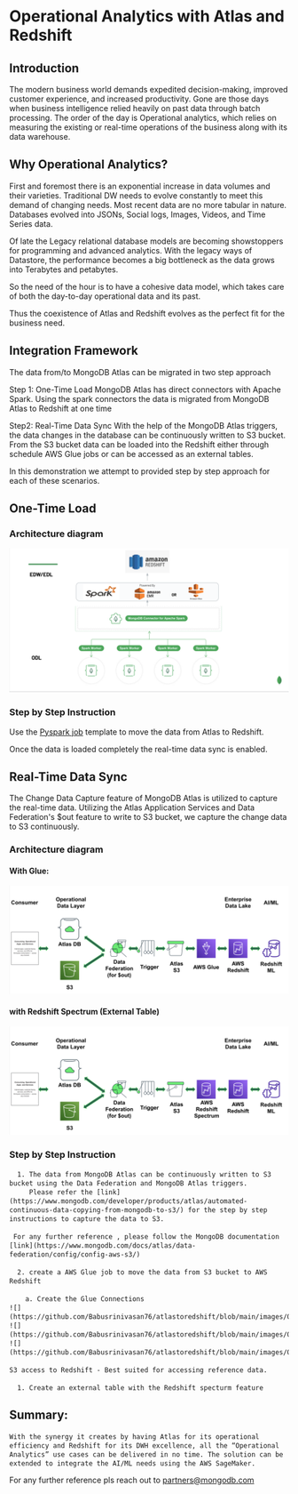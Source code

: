 # Operational Analytics with Atlas and Redshift


## Introduction

The modern business world demands expedited decision-making, improved customer experience, and increased productivity. Gone are those days when business intelligence relied heavily on past data through batch processing. 
The order of the day is Operational analytics, which relies on measuring the existing or real-time operations of the business along with its data warehouse.

## Why Operational Analytics?
First and foremost there is an exponential increase in data volumes and their varieties. Traditional DW needs to evolve constantly to meet this demand of changing needs.
Most recent data are no more tabular in nature. Databases evolved into JSONs, Social logs, Images, Videos, and Time Series data.

Of late the Legacy relational database models are becoming showstoppers for programming and advanced analytics. With the legacy ways of Datastore, the performance becomes a big bottleneck as the data grows into Terabytes and petabytes.

So the need of the hour is to have a cohesive data model, which takes care of both the day-to-day operational data and its past.

Thus the coexistence of Atlas and Redshift evolves as the perfect fit for the business need.

## Integration Framework

The data from/to MongoDB Atlas can be migrated in two step approach

Step 1: One-Time Load
MongoDB Atlas has direct connectors with  Apache Spark. Using the spark connectors the data is migrated from MongoDB Atlas to Redshift at one time

Step2: Real-Time Data Sync
With the help of the MongoDB Atlas triggers, the data changes in the database can be continuously written to S3 bucket.
From the S3 bucket data can be loaded into the Redshift either through schedule AWS Glue jobs or can be accessed as an external tables.

In this demonstration we attempt to provided step by step approach for each of these scenarios.




## One-Time Load

### Architecture diagram

![](https://github.com/Babusrinivasan76/atlastoredshift/blob/main/images/01.One-Time%20Data%20Load.png)

### Step by Step Instruction
Use the [Pyspark job](https://github.com/Babusrinivasan76/atlastoredshift/blob/main/Scripts/pyspark_atlastoredshift_customeractivity.py) template to move the data from Atlas to Redshift.

Once the data is loaded completely the real-time data sync is enabled.



##  Real-Time Data Sync 


The Change Data Capture feature of MongoDB Atlas is utilized to capture the real-time data. Utilizing the Atlas Application Services and Data Federation's $out feature to write to S3 bucket, we capture the change data to S3 continuously.


### Architecture diagram 


#### With Glue: 


![](https://github.com/Babusrinivasan76/atlastoredshift/blob/main/images/02.Data-Stream-with%20Glue.png)


#### with Redshift Spectrum (External Table)


![](https://github.com/Babusrinivasan76/atlastoredshift/blob/main/images/03.Data-Stream-with%20Redshift%20Spectrum.png)


### Step by Step Instruction
      1. The data from MongoDB Atlas can be continuously written to S3 bucket using the Data Federation and MongoDB Atlas triggers. 
         Please refer the [link](https://www.mongodb.com/developer/products/atlas/automated-continuous-data-copying-from-mongodb-to-s3/) for the step by step instructions to capture the data to S3.
	 
	 For any further reference , please follow the MongoDB documentation [link](https://www.mongodb.com/docs/atlas/data-federation/config/config-aws-s3/)
    
      2. create a AWS Glue job to move the data from S3 bucket to AWS Redshift
      
      	a. Create the Glue Connections
	![](https://github.com/Babusrinivasan76/atlastoredshift/blob/main/images/05.AWS%20Glue%20Redshift%20Connections%201.png)
	![](https://github.com/Babusrinivasan76/atlastoredshift/blob/main/images/06.AWS%20Glue%20Redshift%20Connections%202.png)
	![](https://github.com/Babusrinivasan76/atlastoredshift/blob/main/images/07.AWS%20Glue%20Redshift%20Connections%203.png)
	
    S3 access to Redshift - Best suited for accessing reference data.
    
      1. Create an external table with the Redshift specturm feature 
     
## Summary: 
	With the synergy it creates by having Atlas for its operational efficiency and Redshift for its DWH excellence, all the “Operational Analytics” use cases can be delivered in no time. The solution can be extended to integrate the AI/ML needs using the AWS SageMaker.
  
 For any further reference pls reach out to partners@mongodb.com

